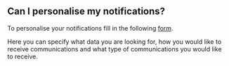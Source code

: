 ## Can I personalise my notifications?

To personalise your notifications fill in the following [form](https://repositive.typeform.com/to/iIqfdU).

Here you can specify what data you are looking for, how you would like to receive communications and what type of communications you would like to receive.
